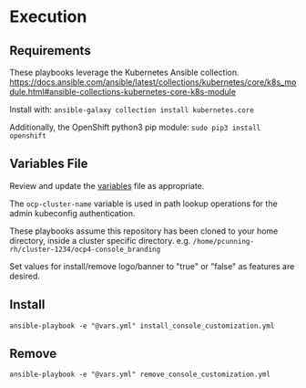 # Execution

## Requirements

These playbooks leverage the Kubernetes Ansible collection. 
    https://docs.ansible.com/ansible/latest/collections/kubernetes/core/k8s_module.html#ansible-collections-kubernetes-core-k8s-module

Install with:
    `ansible-galaxy collection install kubernetes.core`

Additionally, the OpenShift python3 pip module:
    `sudo pip3 install openshift`

## Variables File

Review and update the [variables](./vars.yml) file as appropriate. 

The `ocp-cluster-name` variable is used in path lookup operations for the admin kubeconfig authentication.

These playbooks assume this repository has been cloned to your home directory, inside a cluster specific directory. e.g. `/home/pcunning-rh/cluster-1234/ocp4-console_branding`

Set values for install/remove logo/banner to "true" or "false" as features are desired.

## Install

`ansible-playbook -e "@vars.yml" install_console_customization.yml`

## Remove

`ansible-playbook -e "@vars.yml" remove_console_customization.yml`
